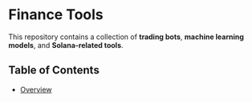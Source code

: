 # Finance Tools

This repository contains a collection of **trading bots**, **machine learning models**, and **Solana-related tools**.

## Table of Contents

- [Overview](#overview)